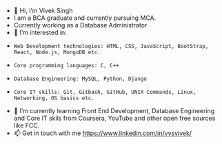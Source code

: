 - 👋 Hi, I’m Vivek Singh
- I am a BCA graduate and currently pursuing MCA. 
- Currently working as a Database Administrator 
- 👀 I’m interested in:
-     Web Development technologies: HTML, CSS, JavaScript, BootStrap, React, Node.js, MongoDB etc. 
-     Core programming languages: C, C++
-     Database Engineering: MySQL, Python, Django
-     Core IT skills: Git, Gitbash, GitHub, UNIX Commands, Linux, Networking, OS basics etc. 
- 🌱 I’m currently learning Front End Development, Database Engineering and Core IT skils from Coursera, YouTube and other open free sources like FCC.
- 📫 Get in touch with me https://www.linkedin.com/in/vvsvivek/

<!---
vvsvivek19/vvsvivek19 is a ✨ special ✨ repository because its `README.md` (this file) appears on your GitHub profile.
You can click the Preview link to take a look at your changes.
--->
